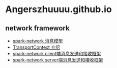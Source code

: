 # Angerszhuuuu.github.io



## network framework

 * [spark-network 消息模型](spark/network/(001)spark-network-message.html)
 * [TransportContext 介绍](spark/network/(002)spark-network-TransportContext.html)
 * [spark-network client端消息发送和接收框架]((003)spark/network/spark-network-client-recv-send.html)
 * [spark-network server端消息发送和接收框架]((004)spark/network/spark-network-server-recv-send.html)
  
 